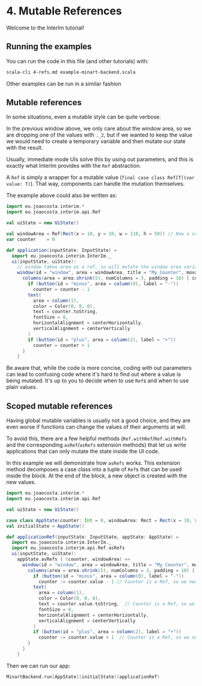# 4. Mutable References

Welcome to the InterIm tutorial!

## Running the examples

You can run the code in this file (and other tutorials) with:

```bash
scala-cli 4-refs.md example-minart-backend.scala
```

Other examples can be run in a similar fashion

## Mutable references

In some situations, even a mutable style can be quite verbose.

In the previous window above, we only care about the window area, so we are dropping one of the values with `._2`, but if we
wanted to keep the value we would need to create a temporary variable and then mutate our state with the result.

Usually, immediate mode UIs solve this by using out parameters, and this is exactly what InterIm provides with the `Ref`
abstraction.

A `Ref` is simply a wrapper for a mutable value (`final case class Ref[T](var value: T)`). That way, components can
handle the mutation themselves.

The example above could also be written as:

```scala
import eu.joaocosta.interim.*
import eu.joaocosta.interim.api.Ref

val uiState = new UiState()

val windowArea = Ref(Rect(x = 10, y = 10, w = 110, h = 50)) // Now a val instead of a var
var counter    = 0

def application(inputState: InputState) =
  import eu.joaocosta.interim.InterIm._
  ui(inputState, uiState):
    // window takes area as a ref, so will mutate the window area variable
    window(id = "window", area = windowArea, title = "My Counter", movable = true) { area =>
      columns(area = area.shrink(5), numColumns = 3, padding = 10) { column =>
        if (button(id = "minus", area = column(0), label = "-"))
          counter = counter - 1
        text(
          area = column(1),
          color = Color(0, 0, 0),
          text = counter.toString,
          fontSize = 8,
          horizontalAlignment = centerHorizontally,
          verticalAlignment = centerVertically
        )
        if (button(id = "plus", area = column(2), label = "+"))
          counter = counter + 1
      }
    }
```

Be aware that, while the code is more concise, coding with out parameters can lead to confusing code where it's hard
to find out where a value is being mutated. It's up to you to decide when to use `Ref`s and when to use plain values.

## Scoped mutable references

Having global mutable variables is usually not a good choice, and they are even worse if functions can change the values
of their arguments at will.

To avoid this, there are a few helpful methods (`Ref.withRef`/`Ref.withRefs` and the corresponding `asRef`/`asRefs`
extension methods) that let us write applications that can only mutate the state inside the UI code.

In this example we will demonstrate how `asRefs` works. This extension method decomposes a case class into a tuple
of `Ref`s that can be used inside the block. At the end of the block, a new object is created with the new values.

```scala reset
import eu.joaocosta.interim.*
import eu.joaocosta.interim.api.Ref

val uiState = new UiState()

case class AppState(counter: Int = 0, windowArea: Rect = Rect(x = 10, y = 10, w = 110, h = 50))
val initialState = AppState()

def applicationRef(inputState: InputState, appState: AppState) =
  import eu.joaocosta.interim.InterIm._
  import eu.joaocosta.interim.api.Ref.asRefs
  ui(inputState, uiState):
    appState.asRefs { (counter, windowArea) =>
      window(id = "window", area = windowArea, title = "My Counter", movable = true) { area =>
        columns(area = area.shrink(5), numColumns = 3, padding = 10) { column =>
          if (button(id = "minus", area = column(0), label = "-"))
            counter := counter.value - 1 // Counter is a Ref, so we need to use :=
          text(
            area = column(1),
            color = Color(0, 0, 0),
            text = counter.value.toString,  // Counter is a Ref, so we need to use .value
            fontSize = 8,
            horizontalAlignment = centerHorizontally,
            verticalAlignment = centerVertically
          )
          if (button(id = "plus", area = column(2), label = "+"))
            counter := counter.value + 1  // Counter is a Ref, so we need to use :=
        }
      }
    }
```

Then we can run our app:

```scala
MinartBackend.run[AppState](initialState)(applicationRef)
```

